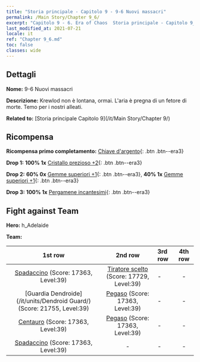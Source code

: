 ```yaml
---
title: "Storia principale - Capitolo 9 - 9-6 Nuovi massacri"
permalink: /Main Story/Chapter 9_6/
excerpt: "Capitolo 9 - 6. Era of Chaos  Storia principale - Capitolo 9_6. 9-6 Nuovi massacri"
last_modified_at: 2021-07-21
locale: it
ref: "Chapter 9_6.md"
toc: false
classes: wide
---
```


## Dettagli

 **Nome:** 9-6 Nuovi massacri

 **Descrizione:** Krewlod non è lontana, ormai. L'aria è pregna di un fetore di morte. Temo per i nostri alleati.

 **Related to:** [Storia principale Capitolo 9](/it/Main Story/Chapter 9/)

## Ricompensa

 **Ricompensa primo completamento:** [Chiave d'argento](/ItemsIT/con_693/){: .btn .btn--era3}

 **Drop 1:** **100% 1x** [Cristallo prezioso +2](/ItemsIT/mat_31/){: .btn .btn--era3}

 **Drop 2:** **60% 0x** [Gemme superiori +1](/ItemsIT/mat_23/){: .btn .btn--era3}, **40% 1x** [Gemme superiori +1](/ItemsIT/mat_23/){: .btn .btn--era3}

 **Drop 3:** **100% 1x** [Pergamene incantesimi](/ItemsIT/con_694/){: .btn .btn--era3}


## Fight against Team
 **Hero:** h_Adelaide

 **Team:**


  | 1st row | 2nd row | 3rd row | 4th row |
  |:----:|:----:|:----|:----:|
  | [Spadaccino](/it/units/Swordsman/) (Score: 17363, Level:39)  | [Tiratore scelto](/it/units/Marksman/) (Score: 17729, Level:39)  | - | - |
  | [Guardia Dendroide](/it/units/Dendroid Guard/) (Score: 21755, Level:39)  | [Pegaso](/it/units/Pegasus/) (Score: 17363, Level:39)  | - | - |
  | [Centauro](/it/units/Centaur/) (Score: 17363, Level:39)  | [Pegaso](/it/units/Pegasus/) (Score: 17363, Level:39)  | - | - |
  | [Spadaccino](/it/units/Swordsman/) (Score: 17363, Level:39)  | - | - | - |


